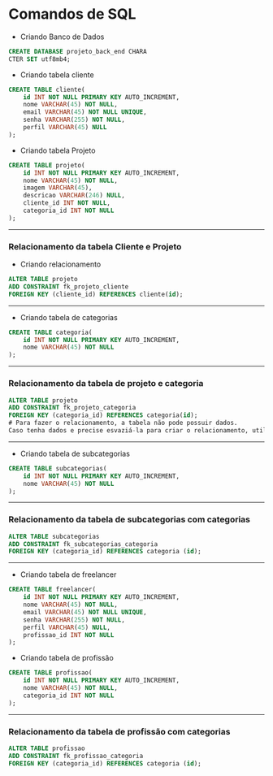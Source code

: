 # Comandos de SQL

- Criando Banco de Dados
```sql
CREATE DATABASE projeto_back_end CHARA
CTER SET utf8mb4;
```

- Criando tabela cliente

```sql
CREATE TABLE cliente(
    id INT NOT NULL PRIMARY KEY AUTO_INCREMENT,
    nome VARCHAR(45) NOT NULL,
    email VARCHAR(45) NOT NULL UNIQUE,
    senha VARCHAR(255) NOT NULL,
    perfil VARCHAR(45) NULL
);
```

- Criando tabela Projeto
```sql 
CREATE TABLE projeto(
    id INT NOT NULL PRIMARY KEY AUTO_INCREMENT,
    nome VARCHAR(45) NOT NULL,
    imagem VARCHAR(45),
    descricao VARCHAR(246) NULL,
    cliente_id INT NOT NULL,
    categoria_id INT NOT NULL
);
```
---
### Relacionamento da tabela Cliente e Projeto

- Criando relacionamento

```sql
ALTER TABLE projeto 
ADD CONSTRAINT fk_projeto_cliente
FOREIGN KEY (cliente_id) REFERENCES cliente(id);
```

----
- Criando tabela de categorias

```sql
CREATE TABLE categoria(
    id INT NOT NULL PRIMARY KEY AUTO_INCREMENT,
    nome VARCHAR(45) NOT NULL
);
```

---
### Relacionamento da tabela de projeto e categoria

```sql
ALTER TABLE projeto
ADD CONSTRAINT fk_projeto_categoria
FOREIGN KEY (categoria_id) REFERENCES categoria(id); 
# Para fazer o relacionamento, a tabela não pode possuir dados. 
Caso tenha dados e precise esvaziá-la para criar o relacionamento, utilize o trunkate
```

---
- Criando tabela de subcategorias
```sql
CREATE TABLE subcategorias(
    id INT NOT NULL PRIMARY KEY AUTO_INCREMENT,
    nome VARCHAR(45) NOT NULL
);
```

---
### Relacionamento da tabela de subcategorias com categorias
```sql 
ALTER TABLE subcategorias
ADD CONSTRAINT fk_subcategorias_categoria
FOREIGN KEY (categoria_id) REFERENCES categoria (id);
```

---
- Criando tabela de freelancer
```sql
CREATE TABLE freelancer(
    id INT NOT NULL PRIMARY KEY AUTO_INCREMENT,
    nome VARCHAR(45) NOT NULL,
    email VARCHAR(45) NOT NULL UNIQUE,
    senha VARCHAR(255) NOT NULL,
    perfil VARCHAR(45) NULL,
    profissao_id INT NOT NULL
);
```

- Criando tabela de profissão

```sql
CREATE TABLE profissao(
    id INT NOT NULL PRIMARY KEY AUTO_INCREMENT,
    nome VARCHAR(45) NOT NULL,
    categoria_id INT NOT NULL
);
```

---
### Relacionamento da tabela de profissão com categorias
```sql
ALTER TABLE profissao
ADD CONSTRAINT fk_profissao_categoria
FOREIGN KEY (categoria_id) REFERENCES categoria (id);
```




